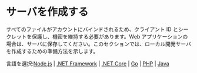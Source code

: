 # サーバを作成する

すべてのファイルがアカウントにバインドされるため、クライアント ID とシークレットを保護し、機密を維持する必要があります。Web アプリケーションの場合は、サーバに保存してください。このセクションでは、ローカル開発サーバを作成するための準備方法を示します。

言語を選択:[Node.js](/ja-JP/environment/setup/nodejs_2legged) | [.NET Framework](/ja-JP/environment/setup/net_2legged) | [.NET Core](/ja-JP/environment/setup/netcore_2legged) | [Go](/ja-JP/environment/setup/go) | [PHP](/ja-JP/environment/setup/php) | [Java](/ja-JP/environment/setup/java) 

